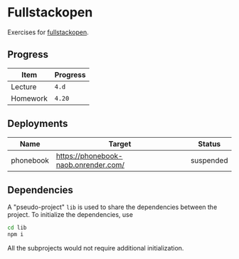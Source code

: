 # Fullstackopen

Exercises for [fullstackopen](https://fullstackopen.com/en/).

## Progress

| Item | Progress |
|-|-|
| Lecture | `4.d` |
| Homework | `4.20` |

## Deployments

| Name | Target | Status
|-|-|-|
| phonebook | https://phonebook-naob.onrender.com/ | suspended |

## Dependencies

A "pseudo-project" `lib` is used to share the dependencies between the project.
To initialize the dependencies, use
```bash
cd lib
npm i
```

All the subprojects would not require additional initialization.
